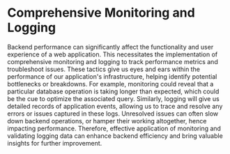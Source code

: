 # Comprehensive Monitoring and Logging

Backend performance can significantly affect the functionality and user experience of a web application. This necessitates the implementation of comprehensive monitoring and logging to track performance metrics and troubleshoot issues. These tactics give us eyes and ears within the performance of our application's infrastructure, helping identify potential bottlenecks or breakdowns. For example, monitoring could reveal that a particular database operation is taking longer than expected, which could be the cue to optimize the associated query. Similarly, logging will give us detailed records of application events, allowing us to trace and resolve any errors or issues captured in these logs. Unresolved issues can often slow down backend operations, or hamper their working altogether, hence impacting performance. Therefore, effective application of monitoring and validating logging data can enhance backend efficiency and bring valuable insights for further improvement.